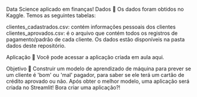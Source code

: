 Data Science aplicado em finanças!
Dados 🎲
Os dados foram obtidos no Kaggle. Temos as seguintes tabelas:

clientes_cadastrados.csv: contém informações pessoais dos clientes
clientes_aprovados.csv: é o arquivo que contém todos os registros de pagamento/padrão de cada cliente.
Os dados estão disponíveis na pasta dados deste repositório.

Aplicação 📲
Você pode acessar a aplicação criada em aula aqui.

Objetivo 🎯
Construir um modelo de aprendizado de máquina para prever se um cliente é 'bom' ou 'mal' pagador, para saber se ele terá um cartão de crédito aprovado ou não. Após obter o melhor modelo, uma aplicação será criada no Streamlit! Bora criar uma aplicação?!

